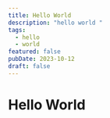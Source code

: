 ```yaml
---
title: Hello World
description: "hello world "
tags:
  - hello
  - world
featured: false
pubDate: 2023-10-12
draft: false
---
```

# Hello World
